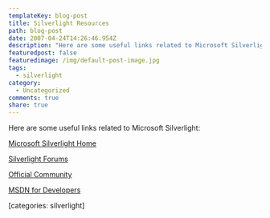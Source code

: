 ```yaml
---
templateKey: blog-post
title: Silverlight Resources
path: blog-post
date: 2007-04-24T14:26:46.954Z
description: "Here are some useful links related to Microsoft Silverlight:"
featuredpost: false
featuredimage: /img/default-post-image.jpg
tags:
  - silverlight
category:
  - Uncategorized
comments: true
share: true
---
```

<!--StartFragment-->

Here are some useful links related to Microsoft Silverlight:

[Microsoft Silverlight Home](http://microsoft.com/silverlight)

[Silverlight Forums](http://aspadvice.com/forums/default.aspx?GroupID=157)

[Official Community](http://silverlight.net/)

[MSDN for Developers](http://msdn.microsoft.com/wpfe)

\[categories: silverlight]

<!--EndFragment-->